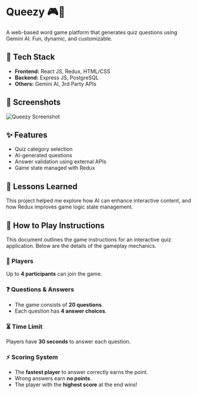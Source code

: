 # Queezy 🎮🧠

A web-based word game platform that generates quiz questions using Gemini AI. Fun, dynamic, and customizable.

## 🚀 Tech Stack

- **Frontend:** React JS, Redux, HTML/CSS
- **Backend:** Express JS, PostgreSQL
- **Others:** Gemini AI, 3rd Party APIs

## 📸 Screenshots

![Queezy Screenshot](link-to-your-screenshot.png)

## ✨ Features

- Quiz category selection
- AI-generated questions
- Answer validation using external APIs
- Game state managed with Redux

## 🧠 Lessons Learned

This project helped me explore how AI can enhance interactive content, and how Redux improves game logic state management.

## 📖 How to Play Instructions

This document outlines the game instructions for an interactive quiz application. Below are the details of the gameplay mechanics.

### 👥 Players

Up to **4 participants** can join the game.

### ❓ Questions & Answers

- The game consists of **20 questions**.
- Each question has **4 answer choices**.

### ⏳ Time Limit

Players have **30 seconds** to answer each question.

### ⚡ Scoring System

- The **fastest player** to answer correctly earns the point.
- Wrong answers earn **no points**.
- The player with the **highest score** at the end wins!
